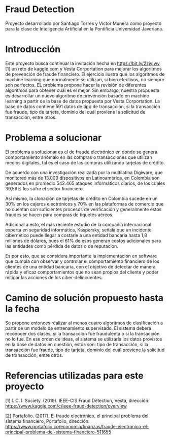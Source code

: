 # Fraud Detection
Proyecto desarrollado por Santiago Torres y Victor Munera como proyecto para la clase de Inteligencia Artificial en la Pontificia Universidad Javeriana.

# Introducción
Este proyecto busca continuar la invitación hecha en https://bit.ly/2zjyIwv [1] un reto de kaggle.com y Vesta Corportation para mejorar los algoritmos de prevención de fraude financiero. El ejercicio ilustra que los algoritmos de machine learning que normalmente se utilizan, si bien efectivos, no siempre son perfectos. EL problema propone hacer la revisión de diferentes algoritmos para obtener cuál es el mejor. Sin embargo, nuestra propuesta es desarrollar un nuevo algoritmo de prevención basado en machine learning a partir de la base de datos propuesta por Vesta Corportation. La base de datos contiene 591 datos de tipo de transacción, si la transacción fue fraude, tipo de tarjeta, dominio del cuál proviene la solicitud de transacción, entre otros.

# Problema a solucionar
El problema a solucionar es el de fraude electrónico en donde se genera comportamiento anómalo en las compras o transacciones que utilizan medios digitales, tal es el caso de las compras utilizando tarjetas de crédito.

De acuerdo con una investigación realizada por la multilatina Digiware, que monitoreó más de 13.000 dispositivos en Latinoamérica, en Colombia son generados en promedio 542.465 ataques informáticos diarios, de los cuales 39,56% los sufre el sector financiero.

Así mismo, la clonación de tarjetas de crédito en Colombia sucede en un 30% en los cajeros electrónicos y 70% en las plataformas de comercio que no cuentan con suficientes procesos de verificación y generalmente estos fraudes se hacen para compras de tiquetes aéreos.

Adicional a esto, el más reciente estudio de la compañía internacional experta en seguridad informática, Kaspersky, señala que un incidente cibernético puede llegar a costarle a una entidad bancaria hasta 1,8 millones de dólares, pues el 61% de esos generan costos adicionales para las entidades como pérdida de datos o de reputación.

Es por esto, que se considera importante la implementación en software que cumpla con observar y controlar el comportamiento financiero de los clientes de una entidad bancaria, con el objetivo de detectar de manera rápida y eficaz comportamientos que no sean propios del cliente y poder mitigar las acciones de los ciber-delincuentes.

# Camino de solución propuesto hasta la fecha
Se propone entonces realizar al menos cuatro algoritmos de clasificación a partir de un modelo de entrenamiento supervisado. El sistema deberá reconocer dos clases, si la transacción fue fraudulenta o si la transacción no lo fue. En ese orden de ideas, el sistema se utilizaría los datos provistos en la base de datos en cuestión, estos son: tipo de transacción, si la transacción fue fraude, tipo de tarjeta, dominio del cuál proviene la solicitud de transacción, entre otros.

# Referencias utilizadas para este proyecto
[1] I. C. I. Society. (2019). IEEE-CIS Fraud Detection, Vesta, dirección: https://www.kaggle.com/c/ieee-fraud-detection/overview

[2] Portafolio. (2017). El fraude electrónico, el principal problema del sistema financiero, Portafolio,
dirección: https://www.portafolio.co/economia/finanzas/fraude-electronico-el-principal-problema-del-sistema-financiero-511655
